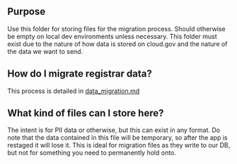 ## Purpose
Use this folder for storing files for the migration process. Should otherwise be empty on local dev environments unless necessary. This folder must exist due to the nature of how data is stored on cloud.gov and the nature of the data we want to send. 

## How do I migrate registrar data? 
This process is detailed in [data_migration.md](../../docs/operations/data_migration.md)

## What kind of files can I store here?
The intent is for PII data or otherwise, but this can exist in any format. Do note that the data contained in this file will be temporary, so after the app is restaged it will lose it. This is ideal for migration files as they write to our DB, but not for something you need to permanently hold onto.
